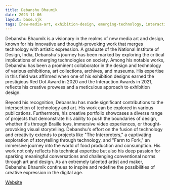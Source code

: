 ```yaml
---
title: Debanshu Bhaumik
date: 2023-11-06
layout: base.njk
tags: [new-media-art, exhibition-design, emerging-technology, interactive installations, red-dot-award, visual-storytelling, immersive-experiences, braille-toys, digital-creativity, societal-impact, peer]
--- 
```


Debanshu Bhaumik is a visionary in the realms of new media art and design, known for his innovative and thought-provoking work that merges technology with artistic expression. A graduate of the National Institute of Design, India, Debanshu's journey has been marked by exploring the critical implications of emerging technologies on society. Among his notable works, Debanshu has been a prominent collaborator in the design and technology of various exhibitions, art collections, archives, and museums. His expertise in this field was affirmed when one of his exhibition designs earned the prestigious Red Dot Award in 2020 and the Interaction Awards in 2021, reflects his creative prowess and a meticulous approach to exhibition design.

Beyond his recognition, Debanshu has made significant contributions to the intersection of technology and art. His work can be explored in various publications. Furthermore, his creative portfolio showcases a diverse range of projects that demonstrate his ability to push the boundaries of design, whether it's through Braille toys, immersive video experiences, or thought-provoking visual storytelling. Debanshu's effort on the fusion of technology and creativity extends to projects like "The Interpreters," a captivating exploration of storytelling through technology, and "Farm to Fork," an immersive journey into the world of food production and consumption. His work not only reflects his technical expertise but also his deep passion for sparking meaningful conversations and challenging conventional norms through art and design. As an extremely talented artist and maker, Debanshu Bhaumik continues to inspire and redefine the possibilities of creative expression in the digital age.

[Website](https://www.debanshubhaumik.com/)